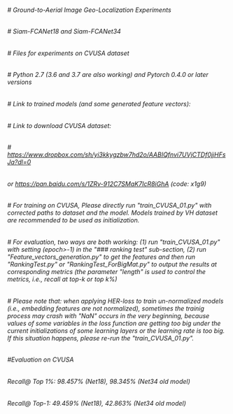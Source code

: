 ###### # Ground-to-Aerial Image Geo-Localization Experiments
###### # Siam-FCANet18 and Siam-FCANet34
###### # Files for experiments on CVUSA dataset
###### # Python 2.7 (3.6 and 3.7 are also working) and Pytorch 0.4.0 or later versions
###### # Link to trained models (and some generated feature vectors): 
###### # Link to download CVUSA dataset: 
###### # https://www.dropbox.com/sh/yi3kkygzbw7hd2o/AABIQfnvi7UVjCTDf0jjHFsJa?dl=0
###### or https://pan.baidu.com/s/1ZRv-912C7SMaK7IcR8iGhA (code: x1g9)

###### # For training on CVUSA, Please directly run "train_CVUSA_01.py" with corrected paths to dataset and the model. Models trained by VH dataset are recommended to be used as initialization. 
###### # For evaluation, two ways are both working: (1) run "train_CVUSA_01.py" with setting (epoch>-1) in the "### ranking test" sub-section, (2) run "Feature_vectors_generation.py" to get the features and then run "RankingTest.py" or "RankingTest_ForBigMat.py" to output the results at corresponding metrics (the parameter "length" is used to control the metrics, i.e., recall at top-k or top k%)
###### # Please note that: when applying HER-loss to train un-normalized models (i.e., embedding features are not normalized), sometimes the trainig process may crash with "NaN" occurs in the very beginning, because values of some variables in the loss function are getting too big under the current initializations of some learning layers or the learning rate is too big. If this situation happens, please re-run the "train_CVUSA_01.py".

###### #Evaluation on CVUSA 
###### Recall@ Top 1%: 98.457% (Net18), 98.345% (Net34 old model)
###### Recall@ Top-1:  49.459% (Net18), 42.863% (Net34 old model)
